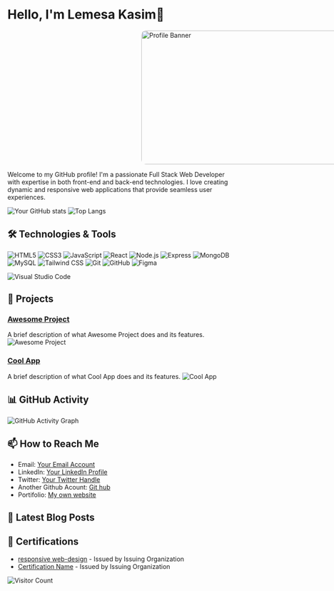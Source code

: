 # Hello, I'm Lemesa Kasim👋

<img src="https://imgix.bustle.com/inverse/99/d5/12/3f/6d1f/4e6e/b021/38fe906ed8e7/a-white-hat-hacker-in-action.jpeg?w=564&h=564&fit=crop&crop=faces" alt="Profile Banner" width="464" height="300" style="border-radius: 10px; margin-left:300px" />

Welcome to my GitHub profile! I'm a passionate Full Stack Web Developer with expertise in both front-end and back-end technologies. I love creating dynamic and responsive web applications that provide seamless user experiences.

![Your GitHub stats](https://github-readme-stats.vercel.app/api?username=alikasim0445&show_icons=true&theme=radical)
![Top Langs](https://github-readme-stats.vercel.app/api/top-langs/?username=alikasim0445&layout=compact&theme=radical)

## 🛠️ Technologies & Tools

![HTML5](https://img.shields.io/badge/-HTML5-E34F26?style=flat&logo=html5&logoColor=white)
![CSS3](https://img.shields.io/badge/-CSS3-1572B6?style=flat&logo=css3&logoColor=white)
![JavaScript](https://img.shields.io/badge/-JavaScript-F7DF1E?style=flat&logo=javascript&logoColor=black)
![React](https://img.shields.io/badge/-React-61DAFB?style=flat&logo=react&logoColor=black)
![Node.js](https://img.shields.io/badge/-Node.js-339933?style=flat&logo=node.js&logoColor=white)
![Express](https://img.shields.io/badge/-Express-000000?style=flat&logo=express&logoColor=white)
![MongoDB](https://img.shields.io/badge/-MongoDB-47A248?style=flat&logo=mongodb&logoColor=white)
![MySQL](https://img.shields.io/badge/-MySQL-4479A1?style=flat&logo=mysql&logoColor=white)
![Tailwind CSS](https://img.shields.io/badge/-Tailwind%20CSS-38B2AC?style=flat&logo=tailwind-css&logoColor=white)
![Git](https://img.shields.io/badge/-Git-F05032?style=flat&logo=git&logoColor=white)
![GitHub](https://img.shields.io/badge/-GitHub-181717?style=flat&logo=github&logoColor=white)
![Figma](https://img.shields.io/badge/-Figma-F24E1E?style=flat&logo=figma&logoColor=white)

![Visual Studio Code](https://img.shields.io/badge/-VS%20Code-007ACC?style=flat&logo=visual-studio-code&logoColor=white)

## 🌟 Projects

### [Awesome Project](https://github.com/yourusername/awesome-project)

A brief description of what Awesome Project does and its features.
![Awesome Project](https://your-image-url.com/awesome-project.png)

### [Cool App](https://github.com/yourusername/cool-app)

A brief description of what Cool App does and its features.
![Cool App](https://your-image-url.com/cool-app.png)

## 📊 GitHub Activity

![GitHub Activity Graph](https://activity-graph.herokuapp.com/graph?username=alikasim0445&theme=radical)

## 📫 How to Reach Me

- Email: [Your Email Account](mailto:alikasim04451530@gmail.com)
- LinkedIn: [Your LinkedIn Profile](https://www.linkedin.com/in/lemesa-kasim-b4b8a3235/)
- Twitter: [Your Twitter Handle](https://x.com/lammi633482)
- Another Github Acount: [Git hub](https://github.com/lemesakasim)
- Portifolio: [My own website](http://lemesa.kesug.com/?i=3)

## 📘 Latest Blog Posts

<!-- BLOG-POST-LIST:START -->
<!-- BLOG-POST-LIST:END -->

## 🏅 Certifications

- [responsive web-design](https://freecodecamp.org/certification/LemesaKasim/responsive-web-design) - Issued by Issuing Organization
- [Certification Name](https://linktocertification.com) - Issued by Issuing Organization

![Visitor Count](https://komarev.com/ghpvc/?username=alikasim0445&style=flat-square)

